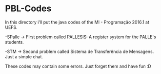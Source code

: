 # PBL-Codes

In this directory i'll put the java codes of the MI - Programação 2016.1 at UEFS.

-SPalle -> First problem called PALLESIS: A register system for the PALLE's students.

-STM -> Second problem called Sistema de Transferência de Mensagens. Just a simple chat.

These codes may contain some errors. Just forget them and have fun :D
